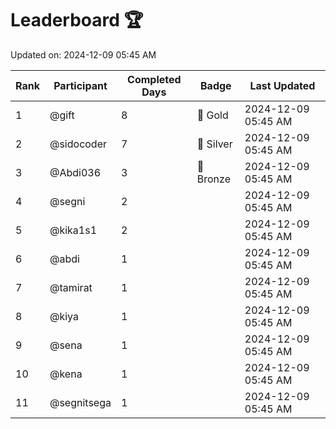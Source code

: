 # Leaderboard 🏆

Updated on: 2024-12-09 05:45 AM

| Rank | Participant       | Completed Days | Badge      | Last Updated         |
|------|-------------------|----------------|------------|----------------------|
| 1    | @gift             | 8              | 🏅 Gold     | 2024-12-09 05:45 AM |
| 2    | @sidocoder        | 7              | 🥈 Silver   | 2024-12-09 05:45 AM |
| 3    | @Abdi036          | 3              | 🥉 Bronze   | 2024-12-09 05:45 AM |
| 4    | @segni            | 2              |            | 2024-12-09 05:45 AM |
| 5    | @kika1s1          | 2              |            | 2024-12-09 05:45 AM |
| 6    | @abdi             | 1              |            | 2024-12-09 05:45 AM |
| 7    | @tamirat          | 1              |            | 2024-12-09 05:45 AM |
| 8    | @kiya             | 1              |            | 2024-12-09 05:45 AM |
| 9    | @sena             | 1              |            | 2024-12-09 05:45 AM |
| 10   | @kena             | 1              |            | 2024-12-09 05:45 AM |
| 11   | @segnitsega       | 1              |            | 2024-12-09 05:45 AM |
